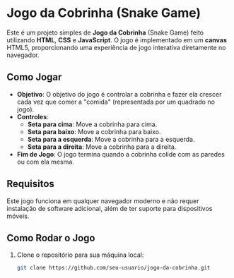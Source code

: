 
# Jogo da Cobrinha (Snake Game)

Este é um projeto simples de **Jogo da Cobrinha** (Snake Game) feito utilizando **HTML**, **CSS** e **JavaScript**. O jogo é implementado em um **canvas** HTML5, proporcionando uma experiência de jogo interativa diretamente no navegador.

## Como Jogar

- **Objetivo**: O objetivo do jogo é controlar a cobrinha e fazer ela crescer cada vez que comer a "comida" (representada por um quadrado no jogo).
- **Controles**:
  - **Seta para cima**: Move a cobrinha para cima.
  - **Seta para baixo**: Move a cobrinha para baixo.
  - **Seta para a esquerda**: Move a cobrinha para a esquerda.
  - **Seta para a direita**: Move a cobrinha para a direita.
- **Fim de Jogo**: O jogo termina quando a cobrinha colide com as paredes ou com ela mesma.

## Requisitos

Este jogo funciona em qualquer navegador moderno e não requer instalação de software adicional, além de ter suporte para dispositivos móveis.

## Como Rodar o Jogo

1. Clone o repositório para sua máquina local:

   ```bash
   git clone https://github.com/seu-usuario/jogo-da-cobrinha.git
